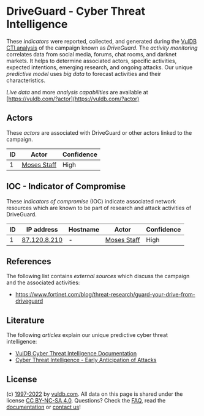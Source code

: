 # DriveGuard - Cyber Threat Intelligence

These _indicators_ were reported, collected, and generated during the [VulDB CTI analysis](https://vuldb.com/?kb.cti) of the campaign known as _DriveGuard_. The _activity monitoring_ correlates data from social media, forums, chat rooms, and darknet markets. It helps to determine associated actors, specific activities, expected intentions, emerging research, and ongoing attacks. Our unique _predictive model_ uses _big data_ to forecast activities and their characteristics.

_Live data_ and more _analysis capabilities_ are available at [https://vuldb.com/?actor](https://vuldb.com/?actor)

## Actors

These _actors_ are associated with DriveGuard or other actors linked to the campaign.

ID | Actor | Confidence
-- | ----- | ----------
1 | [Moses Staff](https://vuldb.com/?actor.moses_staff) | High

## IOC - Indicator of Compromise

These _indicators of compromise_ (IOC) indicate associated network resources which are known to be part of research and attack activities of DriveGuard.

ID | IP address | Hostname | Actor | Confidence
-- | ---------- | -------- | ----- | ----------
1 | [87.120.8.210](https://vuldb.com/?ip.87.120.8.210) | - | [Moses Staff](https://vuldb.com/?actor.moses_staff) | High

## References

The following list contains _external sources_ which discuss the campaign and the associated activities:

* https://www.fortinet.com/blog/threat-research/guard-your-drive-from-driveguard

## Literature

The following _articles_ explain our unique predictive cyber threat intelligence:

* [VulDB Cyber Threat Intelligence Documentation](https://vuldb.com/?kb.cti)
* [Cyber Threat Intelligence - Early Anticipation of Attacks](https://www.scip.ch/en/?labs.20201022)

## License

(c) [1997-2022](https://vuldb.com/?kb.changelog) by [vuldb.com](https://vuldb.com/?kb.about). All data on this page is shared under the license [CC BY-NC-SA 4.0](https://creativecommons.org/licenses/by-nc-sa/4.0/). Questions? Check the [FAQ](https://vuldb.com/?kb.faq), read the [documentation](https://vuldb.com/?kb) or [contact us](https://vuldb.com/?contact)!

